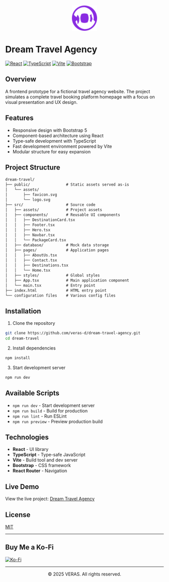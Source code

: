 <p align="center">
  <img src="./public/assets/favicon.svg" alt="Dream Travel Agency Logo" width="80" height="80">
</p>

# Dream Travel Agency

[![React](https://img.shields.io/badge/React-18.2.0-61DAFB?logo=react&logoColor=white)](https://reactjs.org/)
[![TypeScript](https://img.shields.io/badge/TypeScript-5.0.2-3178C6?logo=typescript&logoColor=white)](https://www.typescriptlang.org/)
[![Vite](https://img.shields.io/badge/Vite-4.4.5-646CFF?logo=vite&logoColor=white)](https://vitejs.dev/)
[![Bootstrap](https://img.shields.io/badge/Bootstrap-5.3.0-7952B3?logo=bootstrap&logoColor=white)](https://getbootstrap.com/)

## Overview

A frontend prototype for a fictional travel agency website. The project simulates a complete travel booking platform homepage with a focus on visual presentation and UX design.

## Features

- Responsive design with Bootstrap 5
- Component-based architecture using React
- Type-safe development with TypeScript
- Fast development environment powered by Vite
- Modular structure for easy expansion

## Project Structure

```
dream-travel/
├── public/                # Static assets served as-is
│   └── assets/
│       ├── favicon.svg
│       └── logo.svg
├── src/                   # Source code
│   ├── assets/            # Project assets
│   ├── components/        # Reusable UI components
│   │   ├── DestinationCard.tsx
│   │   ├── Footer.tsx
│   │   ├── Hero.tsx
│   │   ├── Navbar.tsx
│   │   └── PackageCard.tsx
│   ├── database/          # Mock data storage
│   ├── pages/             # Application pages
│   │   ├── AboutUs.tsx
│   │   ├── Contact.tsx
│   │   ├── Destinations.tsx
│   │   └── Home.tsx
│   ├── styles/            # Global styles
│   ├── App.tsx            # Main application component
│   └── main.tsx           # Entry point
├── index.html             # HTML entry point
└── configuration files    # Various config files
```

## Installation

1. Clone the repository
```bash
git clone https://github.com/veras-d/dream-travel-agency.git
cd dream-travel
```

2. Install dependencies
```bash
npm install
```

3. Start development server
```bash
npm run dev
```

## Available Scripts

- `npm run dev` - Start development server
- `npm run build` - Build for production
- `npm run lint` - Run ESLint
- `npm run preview` - Preview production build

## Technologies

- **React** - UI library
- **TypeScript** - Type-safe JavaScript
- **Vite** - Build tool and dev server
- **Bootstrap** - CSS framework
- **React Router** - Navigation

## Live Demo

View the live project: [Dream Travel Agency](dream-travel-ruddy.vercel.app)

## License

[MIT](LICENSE)

---

## Buy Me a Ko-Fi
[![Ko-Fi](https://img.shields.io/badge/Ko--fi-F16061?style=for-the-badge&logo=ko-fi&logoColor=white)](https://ko-fi.com/verivi)

---

<div align="center"">
  <p>© 2025 VERAS. All rights reserved.<p/>
</div>
